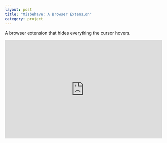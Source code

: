 ```yaml
---
layout: post
title: "Misbehave: A Browser Extension"
category: project
---
```


A browser extension that hides everything the cursor hovers.

<div class="text-above-none-below"><div style="padding:62.5% 0 0 0;position:relative;"><iframe src="https://player.vimeo.com/video/189194122?h=5ceea8bf70&autoplay=1&loop=1&title=0&byline=0&portrait=0" style="position:absolute;top:0;left:0;width:100%;height:100%;" frameborder="0" allow="autoplay; fullscreen; picture-in-picture" allowfullscreen></iframe></div><script src="https://player.vimeo.com/api/player.js"></script></div>
